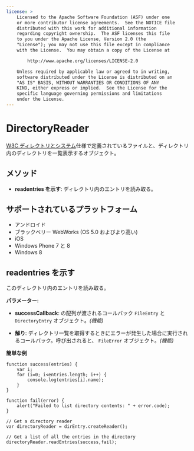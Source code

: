 ```yaml
---
license: >
    Licensed to the Apache Software Foundation (ASF) under one
    or more contributor license agreements.  See the NOTICE file
    distributed with this work for additional information
    regarding copyright ownership.  The ASF licenses this file
    to you under the Apache License, Version 2.0 (the
    "License"); you may not use this file except in compliance
    with the License.  You may obtain a copy of the License at

        http://www.apache.org/licenses/LICENSE-2.0

    Unless required by applicable law or agreed to in writing,
    software distributed under the License is distributed on an
    "AS IS" BASIS, WITHOUT WARRANTIES OR CONDITIONS OF ANY
    KIND, either express or implied.  See the License for the
    specific language governing permissions and limitations
    under the License.
---
```


# DirectoryReader

[W3C ディレクトリとシステム][1]仕様で定義されているファイルと、ディレクトリ内のディレクトリを一覧表示するオブジェクト。

 [1]: http://www.w3.org/TR/file-system-api/

## メソッド

*   **readentries を示す**: ディレクトリ内のエントリを読み取る。

## サポートされているプラットフォーム

*   アンドロイド
*   ブラックベリー WebWorks (OS 5.0 およびより高い)
*   iOS
*   Windows Phone 7 と 8
*   Windows 8

## readentries を示す

このディレクトリ内のエントリを読み取る。

**パラメーター:**

*   **successCallback**: の配列が渡されるコールバック `FileEntry` と `DirectoryEntry` オブジェクト。*(機能)*

*   **解り**: ディレクトリ一覧を取得するときにエラーが発生した場合に実行されるコールバック。呼び出されると、 `FileError` オブジェクト。*(機能)*

**簡単な例**

    function success(entries) {
        var i;
        for (i=0; i<entries.length; i++) {
            console.log(entries[i].name);
        }
    }
    
    function fail(error) {
        alert("Failed to list directory contents: " + error.code);
    }
    
    // Get a directory reader
    var directoryReader = dirEntry.createReader();
    
    // Get a list of all the entries in the directory
    directoryReader.readEntries(success,fail);